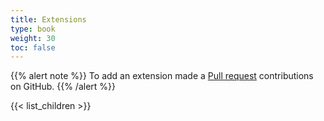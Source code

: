 ```yaml
---
title: Extensions
type: book
weight: 30
toc: false
---
```


{{% alert note %}} To add an extension made a [Pull request](https://github.com/eclipse/keyple-website/pulls) contributions on GitHub. {{% /alert %}} 

{{< list_children >}}